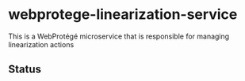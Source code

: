 # webprotege-linearization-service

This is a WebProtégé microservice that is responsible for managing linearization actions

## Status
